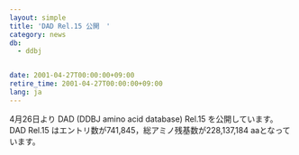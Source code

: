 ```yaml
---
layout: simple
title: 'DAD Rel.15 公開　'
category: news
db:
  - ddbj


date: 2001-04-27T00:00:00+09:00
retire_time: 2001-04-27T00:00:00+09:00
lang: ja
---
```


4月26日より DAD (DDBJ amino acid database) Rel.15 を公開しています。 DAD Rel.15 はエントリ数が741,845，総アミノ残基数が228,137,184 aaとなっています。

